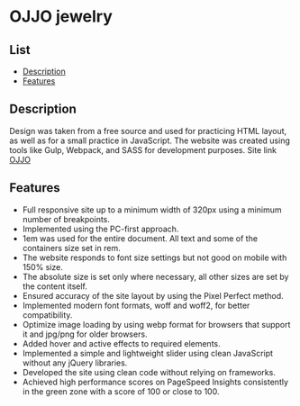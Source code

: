 # OJJO jewelry

## List
- [Description](#description)
- [Features](#features)

## Description

Design was taken from a free source and used for practicing HTML layout, as well as for a small practice in JavaScript.
The website was created using tools like Gulp, Webpack, and SASS for development purposes.
Site link [OJJO](https://avoltage13.github.io/OJJO-jewerly-shop-site/)

## Features

- Full responsive site up to a minimum width of 320px using a minimum number of breakpoints.
- Implemented using the PC-first approach.
- 1em was used for the entire document. All text and some of the containers size set in rem.
- The website responds to font size settings but not good on mobile with 150% size.
- The absolute size is set only where necessary, all other sizes are set by the content itself.
- Ensured accuracy of the site layout by using the Pixel Perfect method.
- Implemented modern font formats, woff and woff2, for better compatibility.
- Optimize image loading by using webp format for browsers that support it and jpg/png for older browsers.
- Added hover and active effects to required elements.
- Implemented a simple and lightweight slider using clean JavaScript without any jQuery libraries.
- Developed the site using clean code without relying on frameworks.
- Achieved high performance scores on PageSpeed Insights consistently in the green zone with a score of 100 or close to 100.
